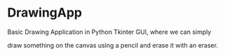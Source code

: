 # DrawingApp

Basic Drawing Application in Python Tkinter GUI, where we can simply

draw something on the canvas using a pencil and erase it with an eraser.
